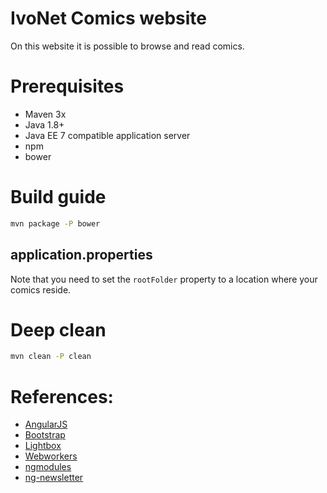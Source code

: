 # IvoNet Comics website

On this website it is possible to browse and read comics.


# Prerequisites

* Maven 3x
* Java 1.8+
* Java EE 7 compatible application server
* npm
* bower


# Build guide

```bash
mvn package -P bower
```

## application.properties

Note that you need to set the `rootFolder` property to a location where your comics reside.


# Deep clean

```bash
mvn clean -P clean
```


# References:

* [AngularJS](https://angularjs.org)
* [Bootstrap](http://getbootstrap.com)
* [Lightbox](https://github.com/compact/angular-bootstrap-lightbox)
* [Webworkers](http://www.html5rocks.com/en/tutorials/workers/basics/)
* [ngmodules](http://ngmodules.org)
* [ng-newsletter](http://www.ng-newsletter.com)
